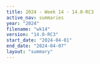 ```yaml
---
title: 2024 - Week 14 - 14.0-RC3
active_nav: summaries
year: "2024"
filename: "wk14"
version: "14.0-RC3"
start_date: "2024-04-01"
end_date: "2024-04-07"
layout: "summary"
---
```

